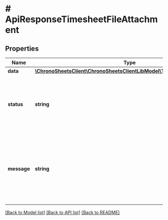 # # ApiResponseTimesheetFileAttachment

## Properties

Name | Type | Description | Notes
------------ | ------------- | ------------- | -------------
**data** | [**\ChronoSheetsClient\ChronoSheetsClientLibModel\TimesheetFileAttachment**](TimesheetFileAttachment.md) |  | [optional] 
**status** | **string** | The API response status. Indicates if the request was successful, failed or was unauthorised. | [optional] 
**message** | **string** | A message to accompany the response status.  If the Status is failed, this message will hint why it failed and what you need to do. | [optional] 

[[Back to Model list]](../../README.md#documentation-for-models) [[Back to API list]](../../README.md#documentation-for-api-endpoints) [[Back to README]](../../README.md)


